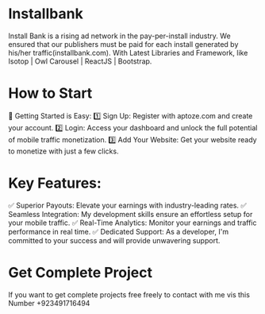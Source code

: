 # Installbank
Install Bank is a rising ad network in the pay-per-install industry. We ensured that our publishers must be paid for each install generated by his/her traffic(installbank.com). With Latest Libraries and Framework, like Isotop | Owl Carousel | ReactJS | Bootstrap.

# How to Start
📌 Getting Started is Easy:
1️⃣ Sign Up: Register with aptoze.com and create your account.
2️⃣ Login: Access your dashboard and unlock the full potential of mobile traffic monetization.
3️⃣ Add Your Website: Get your website ready to monetize with just a few clicks.

# Key Features:

✅ Superior Payouts: Elevate your earnings with industry-leading rates.
✅ Seamless Integration: My development skills ensure an effortless setup for your mobile traffic.
✅ Real-Time Analytics: Monitor your earnings and traffic performance in real time.
✅ Dedicated Support: As a developer, I'm committed to your success and will provide unwavering support.

# Get Complete Project

If you want to get complete projects free freely to contact with me vis this Number +923491716494




